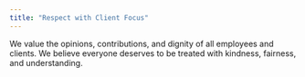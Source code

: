 ```yaml
---
title: "Respect with Client Focus"
---
```

We value the opinions, contributions, and dignity of all employees and clients. We believe everyone deserves to be treated with kindness, fairness, and understanding.